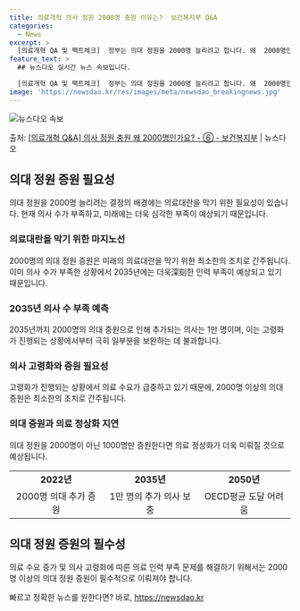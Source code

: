 ```yaml
---
title: 의료개혁 의사 정원 2000명 충원 이유는?  보건복지부 Q&A
categories:
  - News
excerpt: >
  [의료개혁 QA 및 팩트체크]  정부는 의대 정원을 2000명 늘리려고 합니다. 왜  2000명인가요?   …
feature_text: >
  ## 뉴스다오 실시간 뉴스 속보입니다.

  [의료개혁 QA 및 팩트체크]  정부는 의대 정원을 2000명 늘리려고 합니다. 왜  2000명인가요?   …
image: 'https://newsdao.kr/res/images/meta/newsdao_breakingnews.jpg'
---
```


![뉴스다오 속보](https://newsdao.kr/res/images/meta/newsdao_breakingnews.jpg)

<p>출처: <a href="https://newsdao.kr/3424" rel="dofollow">[의료개혁 Q&A] 의사 정원 충원 왜 2000명인가요? - ⑥ - 보건복지부</a> | 뉴스다오</p>

<h2 data-ke-size="size26">의대 정원 증원 필요성</h2>
<p data-ke-size="size16">의대 정원을 2000명 늘리려는 결정의 배경에는 의료대란을 막기 위한 필요성이 있습니다. 현재 의사 수가 부족하고, 미래에는 더욱 심각한 부족이 예상되기 때문입니다.</p>

<h3>의료대란을 막기 위한 마지노선</h3>
<p data-ke-size="size16">2000명의 의대 정원 증원은 미래의 의료대란을 막기 위한 최소한의 조치로 간주됩니다. 이미 의사 수가 부족한 상황에서 2035년에는 더욱深刻한 인력 부족이 예상되고 있기 때문입니다.</p>

<h3>2035년 의사 수 부족 예측</h3>
<p data-ke-size="size16">2035년까지 2000명의 의대 증원으로 인해 추가되는 의사는 1만 명이며, 이는 고령화가 진행되는 상황에서부터 극히 일부분을 보완하는 데 불과합니다.</p>

<h3>의사 고령화와 증원 필요성</h3>
<p data-ke-size="size16">고령화가 진행되는 상황에서 의료 수요가 급증하고 있기 때문에, 2000명 이상의 의대 증원은 최소한의 조치로 간주됩니다.</p>
  
<h3>의대 증원과 의료 정상화 지연</h3>
<p data-ke-size="size16">의대 정원을 2000명이 아닌 1000명만 증원한다면 의료 정상화가 더욱 미뤄질 것으로 예상됩니다.</p>

<table>
	<tr>
		<td style="text-align: center; height: 17px;"><b>2022년</b></td>
		<td style="text-align: center; height: 17px;"><b>2035년</b></td>
		<td style="text-align: center; height: 17px;"><b>2050년</b></td>
	</tr>
	<tr>
		<td style="text-align: center;">2000명 의대 추가 증원</td>
		<td style="text-align: center;">1만 명의 추가 의사 보충</td>
		<td style="text-align: center;">OECD평균 도달 어려움</td>
	</tr>
</table>

<h2 data-ke-size="size26">의대 정원 증원의 필수성</h2>
<p data-ke-size="size16">의료 수요 증가 및 의사 고령화에 따른 의료 인력 부족 문제를 해결하기 위해서는 2000명 이상의 의대 정원 증원이 필수적으로 이뤄져야 합니다.</p> 

빠르고 정확한 뉴스를 원한다면? 바로, <a href="https://newsdao.kr" rel="dofollow">https://newsdao.kr</a>


